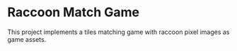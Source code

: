 # Raccoon Match Game

This project implements a tiles matching game with raccoon pixel images as game assets.
